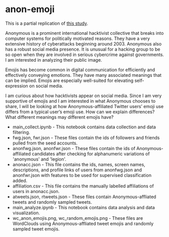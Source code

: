 # anon-emoji

This is a partial replication of [this study](https://arxiv.org/pdf/2105.03168.pdf). 

Anonymous is a prominent international hacktivist collective that breaks into computer systems for politically motivated reasons. They have a very extensive history of cyberattacks beginning around 2003. Anonymous also has a robust social media presence. It is unusual for a hacking group to be so open when they are involved in serious cybercrime against governments. I am interested in analyzing their public image. 

Emojis has become common in digital communication for efficiently and effectively conveying emotions. They have many associated meanings that can be implied. Emojis are especially well-suited for elevating self-expression on social media. 

I am curious about how hacktivists appear on social media. Since I am very supportive of emojis and I am interested in what Anonymous chooses to share, I will be looking at how Anonymous-affiliated Twitter users’ emoji use differs from a typical user’s emoji use. How can we explain differences? What different meanings may different emojis have? 

* main_collect.ipynb - This notebook contains data collection and data filtering.
* fwg.json, fwr.json - These files contain the ids of followers and friends pulled from the seed accounts.
* anonfwg.json, anonfwr.json - These files contain the ids of Anonymous-affiliated candidates after checking for alphanumeric variations of 'anonymous' and 'legion'.
* anonacc.json - This file contains the ids, names, screen names, descriptions, and profile links of users from anonfwg.json and anonfwr.json with features to be used for supervised classification added.
* affiliation.csv - This file contains the manually labelled affiliations of users in anonacc.json.
* atweets.json, rtweets.json - These files contain Anonymous-affliated tweets and randomly sampled tweets.
* main_analyze.ipynb - This notebook contains data analysis and data visualization.
* wc_anon_emojis.png, wc_random_emojis.png - These files are WordClouds using Anonymous-affliated tweet emojis and randomly sampled tweet emojis.
